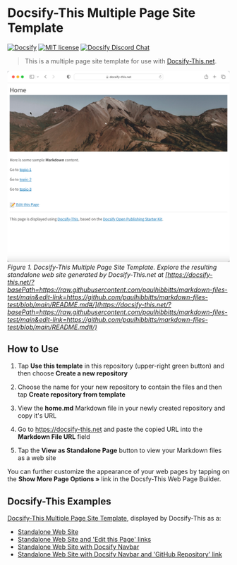 # Docsify-This Multiple Page Site Template

[![Docsify](https://img.shields.io/npm/v/docsify?label=docsify)](https://docsify.js.org/)
[![MIT license](https://img.shields.io/badge/License-MIT-blue.svg)](https://github.com/hibbitts-design/docsify-open-course-starter-kit/blob/main/LICENSE)
<a href="https://discord.gg/zT8eS8ZG">
    <img src="https://img.shields.io/badge/chat-on%20discord-7289DA.svg" alt="Docsify Discord Chat" />
</a>

> This is a multiple page site template for use with [Docsify-This.net](https://docsify-this.net/#/).

![ Docsify-This Multiple Page Site Template](screenshot.png)
_Figure 1. Docsify-This Multiple Page Site Template. Explore the resulting standalone web site generated by Docsify-This.net at [https://docsify-this.net/?basePath=https://raw.githubusercontent.com/paulhibbitts/markdown-files-test/main&edit-link=https://github.com/paulhibbitts/markdown-files-test/blob/main/README.md#/](https://docsify-this.net/?basePath=https://raw.githubusercontent.com/paulhibbitts/markdown-files-test/main&edit-link=https://github.com/paulhibbitts/markdown-files-test/blob/main/README.md#/)_

How to Use
---

1. Tap **Use this template** in this repository (upper-right green button) and then choose **Create a new repository**

2. Choose the name for your new repository to contain the files and then tap **Create repository from template**

3. View the **home.md** Markdown file in your newly created repository and copy it's URL

4. Go to https://docsify-this.net and paste the copied URL into the **Markdown File URL** field

5. Tap the **View as Standalone Page** button to view your Markdown files as a web site

You can further customize the appearance of your web pages by tapping on the **Show More Page Options »** link in the Docsfy-This Web Page Builder.

Docsify-This Examples
---

[Docsify-This Multiple Page Site Template](https://github.com/paulhibbitts/docsify-this-multiple-page-site), displayed by Docsify-This as a:  
* [Standalone Web Site](https://docsify-this.net?basePath=https://raw.githubusercontent.com/paulhibbitts/my-hack-md/main&homepage=home.md "Standalone Web Site")  
* [Standalone Web Site and 'Edit this Page' links](https://docsify-this.net?basePath=https://raw.githubusercontent.com/paulhibbitts/my-hack-md/main&homepage=home.md&edit-link=https://github.com/paulhibbitts/docsify-this-multiple-page-site/blob/main/home.md "Standalone Web Site and 'Edit this Page' links")  
* [Standalone Web Site with Docsify Navbar](https://docsify-this.net?basePath=https://raw.githubusercontent.com/paulhibbitts/my-hack-md/main&homepage=home.md&loadNavbar=_navbar "Standalone Web Site with Docsify Navbar")
* [Standalone Web Site with Docsify Navbar and 'GitHub Repository' link](https://docsify-this.net?basePath=https://raw.githubusercontent.com/paulhibbitts/my-hack-md/main&homepage=home.md&loadNavbar=_navbar&edit-link=https://github.com/paulhibbitts/docsify-this-multiple-page-site&edit-link-text=GitHub%20Repository "Standalone Web Site with Docsify Navbar and 'View GitHub Repository' link")
